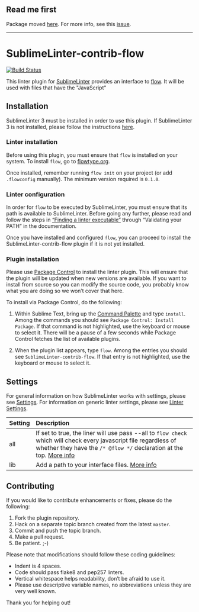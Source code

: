 ## Read me first

Package moved [here](https://github.com/ckaznocha/SublimeLinter-contrib-flow). For more info, see this [issue](https://github.com/NicoSantangelo/SublimeLinter-contrib-flow/issues/2#issuecomment-64309171).

___

SublimeLinter-contrib-flow
================================

[![Build Status](https://travis-ci.org/NicoSantangelo/SublimeLinter-contrib-flow.svg?branch=master)](https://travis-ci.org/NicoSantangelo/SublimeLinter-contrib-flow)

This linter plugin for [SublimeLinter][docs] provides an interface to [flow](http://flowtype.org). It will be used with files that have the "JavaScript"

## Installation
SublimeLinter 3 must be installed in order to use this plugin. If SublimeLinter 3 is not installed, please follow the instructions [here][installation].

### Linter installation
Before using this plugin, you must ensure that `flow` is installed on your system. To install `flow`, go to [flowtype.org](http://flowtype.org/docs/getting-started.html).

Once installed, remember running `flow init` on your project (or add `.flowconfig` manually). The minimum version required is `0.1.0`.

### Linter configuration
In order for `flow` to be executed by SublimeLinter, you must ensure that its path is available to SublimeLinter. Before going any further, please read and follow the steps in [“Finding a linter executable”](http://sublimelinter.readthedocs.org/en/latest/troubleshooting.html#finding-a-linter-executable) through “Validating your PATH” in the documentation.

Once you have installed and configured `flow`, you can proceed to install the SublimeLinter-contrib-flow plugin if it is not yet installed.

### Plugin installation
Please use [Package Control][pc] to install the linter plugin. This will ensure that the plugin will be updated when new versions are available. If you want to install from source so you can modify the source code, you probably know what you are doing so we won’t cover that here.

To install via Package Control, do the following:

1. Within Sublime Text, bring up the [Command Palette][cmd] and type `install`. Among the commands you should see `Package Control: Install Package`. If that command is not highlighted, use the keyboard or mouse to select it. There will be a pause of a few seconds while Package Control fetches the list of available plugins.

1. When the plugin list appears, type `flow`. Among the entries you should see `SublimeLinter-contrib-flow`. If that entry is not highlighted, use the keyboard or mouse to select it.

## Settings
For general information on how SublimeLinter works with settings, please see [Settings][settings]. For information on generic linter settings, please see [Linter Settings][linter-settings].

|Setting|Description|
|:------|:----------|
|all|If set to true, the liner will use pass --all to `flow check` which will check every javascript file regardless of whether they have the `/* @flow */` declaration at the top. [More info](http://flowtype.org/docs/new-project.html#typechecking-your-files)|
|lib|Add a path to your interface files. [More info](http://flowtype.org/docs/third-party.html#interface-files)|

## Contributing
If you would like to contribute enhancements or fixes, please do the following:

1. Fork the plugin repository.
1. Hack on a separate topic branch created from the latest `master`.
1. Commit and push the topic branch.
1. Make a pull request.
1. Be patient.  ;-)

Please note that modifications should follow these coding guidelines:

- Indent is 4 spaces.
- Code should pass flake8 and pep257 linters.
- Vertical whitespace helps readability, don’t be afraid to use it.
- Please use descriptive variable names, no abbreviations unless they are very well known.

Thank you for helping out!

[docs]: http://sublimelinter.readthedocs.org
[installation]: http://sublimelinter.readthedocs.org/en/latest/installation.html
[locating-executables]: http://sublimelinter.readthedocs.org/en/latest/usage.html#how-linter-executables-are-located
[pc]: https://sublime.wbond.net/installation
[cmd]: http://docs.sublimetext.info/en/sublime-text-3/extensibility/command_palette.html
[settings]: http://sublimelinter.readthedocs.org/en/latest/settings.html
[linter-settings]: http://sublimelinter.readthedocs.org/en/latest/linter_settings.html
[inline-settings]: http://sublimelinter.readthedocs.org/en/latest/settings.html#inline-settings
